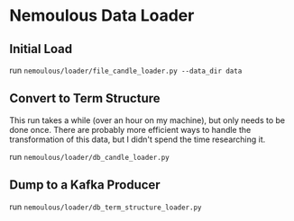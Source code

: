 # Nemoulous Data Loader

## Initial Load

run `nemoulous/loader/file_candle_loader.py --data_dir data`

## Convert to Term Structure

This run takes a while (over an hour on my machine), but only needs to be done once. There are probably more efficient ways to handle the
transformation of this data, but I didn't spend the time researching it.

run `nemoulous/loader/db_candle_loader.py`

## Dump to a Kafka Producer

run `nemoulous/loader/db_term_structure_loader.py`
